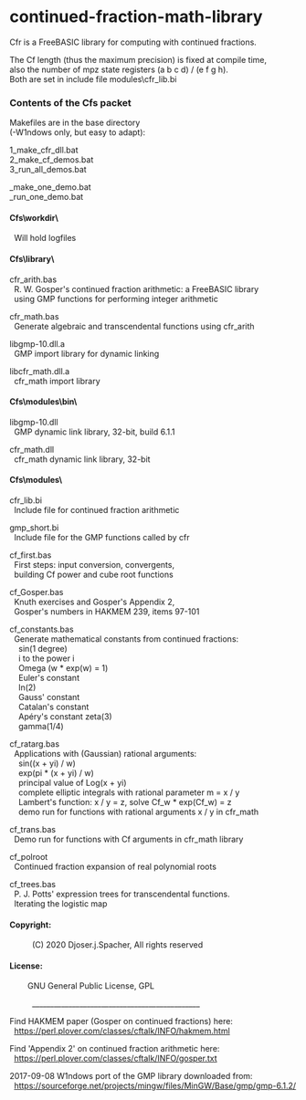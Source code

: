 # continued-fraction-math-library
Cfr is a FreeBASIC library for computing with continued fractions.  
  
  
The Cf length (thus the maximum precision) is fixed at compile time,  
also the number of mpz state registers (a b c d) / (e f g h).  
Both are set in include file modules\cfr_lib.bi  
  
  
### Contents of the Cfs packet
  
  
Makefiles are in the base directory  
(-W1ndows only, but easy to adapt):  
  
1_make_cfr_dll.bat  
2_make_cf_demos.bat  
3_run_all_demos.bat  
  
_make_one_demo.bat  
_run_one_demo.bat  
  
  
#### Cfs\workdir\  
  Will hold logfiles  
  
  
#### Cfs\library\  
  
cfr_arith.bas  
  R. W. Gosper's continued fraction arithmetic: a FreeBASIC library  
  using GMP functions for performing integer arithmetic  
  
cfr_math.bas  
  Generate algebraic and transcendental functions using cfr_arith  
  
libgmp-10.dll.a  
  GMP import library for dynamic linking  
  
libcfr_math.dll.a  
  cfr_math import library  
  
  
#### Cfs\modules\bin\  
  
libgmp-10.dll  
  GMP dynamic link library, 32-bit, build 6.1.1  
  
cfr_math.dll  
  cfr_math dynamic link library, 32-bit  
  
#### Cfs\modules\  
  
cfr_lib.bi  
  Include file for continued fraction arithmetic  
  
gmp_short.bi  
  Include file for the GMP functions called by cfr  
  
cf_first.bas  
  First steps: input conversion, convergents,  
  building Cf power and cube root functions  
  
cf_Gosper.bas  
  Knuth exercises and Gosper's Appendix 2,  
  Gosper's numbers in HAKMEM 239, items 97-101  
  
cf_constants.bas  
  Generate mathematical constants from continued fractions:  
    sin(1 degree)  
    i to the power i  
    Omega (w * exp(w) = 1)  
    Euler's constant  
    ln(2)  
    Gauss' constant  
    Catalan's constant  
    Apéry's constant zeta(3)  
    gamma(1/4)  
  
cf_ratarg.bas  
  Applications with (Gaussian) rational arguments:  
    sin((x + yi) / w)  
    exp(pi * (x + yi) / w)  
    principal value of Log(x + yi)  
    complete elliptic integrals with rational parameter m = x / y  
    Lambert's function: x / y = z, solve Cf_w * exp(Cf_w) = z  
    demo run for functions with rational arguments x / y in cfr_math  
  
cf_trans.bas  
  Demo run for functions with Cf arguments in cfr_math library  
  
cf_polroot  
  Continued fraction expansion of real polynomial roots  
  
cf_trees.bas  
  P. J. Potts' expression trees for transcendental functions.  
  Iterating the logistic map  
  
  
#### Copyright:  
          (C) 2020 Djoser.j.Spacher, All rights reserved  
  
#### License:  
          GNU General Public License, GPL  
  
          ______________________________________________  
  
Find HAKMEM paper (Gosper on continued fractions) here:  
  https://perl.plover.com/classes/cftalk/INFO/hakmem.html  
  
Find 'Appendix 2' on continued fraction arithmetic here:  
  https://perl.plover.com/classes/cftalk/INFO/gosper.txt  
  
2017-09-08 W1ndows port of the GMP library downloaded from:  
  https://sourceforge.net/projects/mingw/files/MinGW/Base/gmp/gmp-6.1.2/
